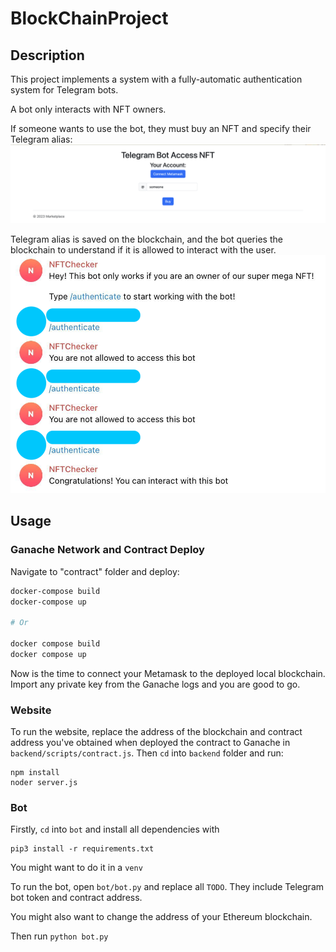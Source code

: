 # BlockChainProject

## Description

This project implements a system with a fully-automatic
authentication system for Telegram bots.

A bot only interacts with NFT owners.

If someone wants to use the bot, they must buy
an NFT and specify their Telegram alias:
![example website](readme_images/website.png)

Telegram alias is saved on the blockchain, and
the bot queries the blockchain to understand if
it is allowed to interact with the user.
![example bot](readme_images/bot_example_new.png)

## Usage

### Ganache Network and Contract Deploy

Navigate to "contract" folder and deploy:

```bash
docker-compose build
docker-compose up

# Or

docker compose build
docker compose up
```

Now is the time to connect your Metamask to the deployed local blockchain.
Import any private key from the Ganache logs and you are good to go.

### Website

To run the website, replace the address of the blockchain 
and contract address you've obtained when deployed the contract to Ganache
in `backend/scripts/contract.js`. Then `cd` into `backend` folder and run:
```
npm install
noder server.js
```

### Bot

Firstly, `cd` into `bot` and install all dependencies with
```
pip3 install -r requirements.txt
```

You might want to do it in a `venv`

To run the bot, open `bot/bot.py` and replace all `TODO`.
They include Telegram bot token and contract address.

You might also want to change the address of your Ethereum blockchain.

Then run `python bot.py`
